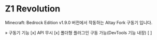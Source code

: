 # Z1 Revolution


Minecraft: Bedrock Edition v1.9.0 버전에서 작동하는 Altay Fork 구동기 입니다.

» 구동기 기능
  [x] API 무시
  [x] 폴더형 플러그인 구동 가능(DevTools 기능 내장)
  [ ] 
